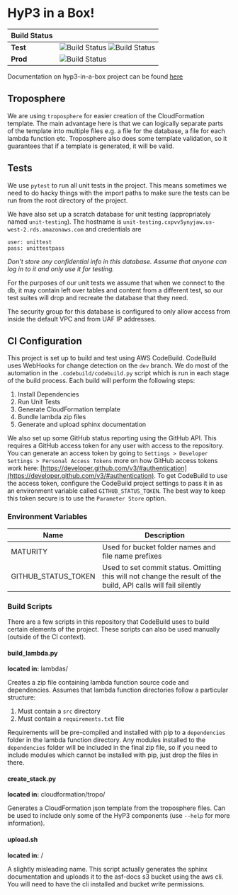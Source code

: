 # HyP3 in a Box!

| Build Status          |                                       |
| --------------------- | ------------------------------------- |
| **Test** | ![Build Status](https://s3-us-west-2.amazonaws.com/asf-docs/hyp3-in-a-box/test-build-status.svg) ![Build Status](https://s3-us-west-2.amazonaws.com/asf-docs/hyp3-in-a-box/test-coverage-status.svg) |
| **Prod** | ![Build Status](https://s3-us-west-2.amazonaws.com/asf-docs/hyp3-in-a-box/prod-build-status.svg) |


Documentation on hyp3-in-a-box project can be found [here](http://asf-docs.s3-website-us-west-2.amazonaws.com/hyp3-in-a-box/)

## Troposphere
We are using `troposphere` for easier creation of the CloudFormation template.
The main advantage here is that we can logically separate parts of the template
into multiple files e.g. a file for the database, a file for each lambda function
etc. Troposphere also does some template validation, so it guarantees that if
a template is generated, it will be valid.

## Tests
We use `pytest` to run all unit tests in the project. This means sometimes we
need to do hacky things with the import paths to make sure the tests can be run
from the root directory of the project.

We have also set up a scratch database for unit testing (appropriately named
`unit-testing`). The hostname is
`unit-testing.cxpvv5ynyjaw.us-west-2.rds.amazonaws.com` and credentials are
```
user: unittest
pass: unittestpass
```
*Don't store any confidential info in this database. Assume that anyone can log
in to it and only use it for testing.*

For the purposes of our unit tests we assume that when we connect to the db, it
may contain left over tables and content from a different test, so our test
suites will drop and recreate the database that they need.

The security group for this database is configured to only allow access from
inside the default VPC and from UAF IP addresses.

## CI Configuration
This project is set up to build and test using AWS CodeBuild. CodeBuild uses
WebHooks for change detection on the `dev` branch. We do most of the automation
in the `.codebuild/codebuild.py` script which is run in each stage of the build
process. Each build will perform the following steps:

1.  Install Dependencies
2.  Run Unit Tests
3.  Generate CloudFormation template
4.  Bundle lambda zip files
5.  Generate and upload sphinx documentation

We also set up some GitHub status reporting using the GitHub API. This requires
a GitHub access token for any user with access to the repository. You can
generate an access token by going to `Settings > Developer Settings > Personal
Access Tokens` more on how GitHub access tokens work here:
 [https://developer.github.com/v3/#authentication](https://developer.github.com/v3/#authentication).
To get CodeBuild to use the access token, configure the CodeBuild project
settings to pass it in as an environment variable called `GITHUB_STATUS_TOKEN`.
The best way to keep this token secure is to use the `Parameter Store` option.

### Environment Variables

| Name                | Description                                            |
| ------------------- | ------------------------------------------------------ |
| MATURITY            | Used for bucket folder names and file name prefixes    |
| GITHUB_STATUS_TOKEN | Used to set commit status. Omitting this will not change the result of the build, API calls will fail silently |

### Build Scripts
There are a few scripts in this repository that CodeBuild uses to build certain
elements of the project. These scripts can also be used manually (outside of the
CI context).

#### build_lambda.py
**located in:** lambdas/

Creates a zip file containing lambda function source code and dependencies.
Assumes that lambda function directories follow a particular structure:

1.  Must contain a `src` directory
2.  Must contain a `requirements.txt` file

Requirements will be pre-compiled and installed with pip to a `dependencies`
folder in the lambda function directory. Any modules installed to the
`dependencies` folder will be included in the final zip file, so if you need to
include modules which cannot be installed with pip, just drop the files in there.

#### create_stack.py
**located in:** cloudformation/tropo/

Generates a CloudFormation json template from the troposphere files. Can be used
to include only some of the HyP3 components (use `--help` for more information).

#### upload.sh
**located in:** /

A slightly misleading name. This script actually generates the sphinx
documentation and uploads it to the asf-docs s3 bucket using the aws cli. You
will need to have the cli installed and bucket write permissions.
